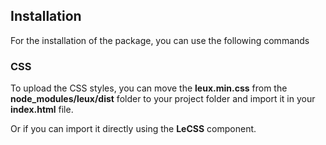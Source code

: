 ## Installation

For the installation of the package, you can use the following commands

<div>
<NpmCode></NpmCode>
</div>

### CSS

To upload the CSS styles, you can move the **leux.min.css** from the **node_modules/leux/dist** folder to your project folder and import it in your **index.html** file.

<div>
<LinkCode></LinkCode>
</div>

Or if you can import it directly using the <NavLink to="/components/lecss"><b>LeCSS</b></NavLink> component.
